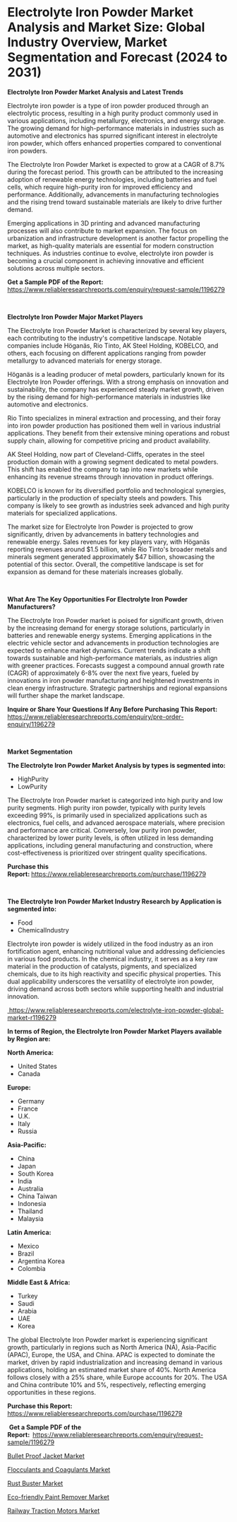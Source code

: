 <p><h1>Electrolyte Iron Powder Market Analysis and Market Size: Global Industry Overview, Market Segmentation and Forecast (2024 to 2031)</h1></p><p><strong>Electrolyte Iron Powder Market Analysis and Latest Trends</strong></p>
<p><p>Electrolyte iron powder is a type of iron powder produced through an electrolytic process, resulting in a high purity product commonly used in various applications, including metallurgy, electronics, and energy storage. The growing demand for high-performance materials in industries such as automotive and electronics has spurred significant interest in electrolyte iron powder, which offers enhanced properties compared to conventional iron powders.</p><p>The Electrolyte Iron Powder Market is expected to grow at a CAGR of 8.7% during the forecast period. This growth can be attributed to the increasing adoption of renewable energy technologies, including batteries and fuel cells, which require high-purity iron for improved efficiency and performance. Additionally, advancements in manufacturing technologies and the rising trend toward sustainable materials are likely to drive further demand. </p><p>Emerging applications in 3D printing and advanced manufacturing processes will also contribute to market expansion. The focus on urbanization and infrastructure development is another factor propelling the market, as high-quality materials are essential for modern construction techniques. As industries continue to evolve, electrolyte iron powder is becoming a crucial component in achieving innovative and efficient solutions across multiple sectors.</p></p>
<p><strong>Get a Sample PDF of the Report:&nbsp;</strong> <a href="https://www.reliableresearchreports.com/enquiry/request-sample/1196279?utm_campaign=31&utm_medium=2&utm_source=Github&utm_content=ia&utm_term=17112024&utm_id=electrolyte-iron-powder">https://www.reliableresearchreports.com/enquiry/request-sample/1196279</a></p>
<p>&nbsp;</p>
<p><strong>Electrolyte Iron Powder Major Market Players</strong></p>
<p><p>The Electrolyte Iron Powder Market is characterized by several key players, each contributing to the industry's competitive landscape. Notable companies include Höganäs, Rio Tinto, AK Steel Holding, KOBELCO, and others, each focusing on different applications ranging from powder metallurgy to advanced materials for energy storage.</p><p>Höganäs is a leading producer of metal powders, particularly known for its Electrolyte Iron Powder offerings. With a strong emphasis on innovation and sustainability, the company has experienced steady market growth, driven by the rising demand for high-performance materials in industries like automotive and electronics.</p><p>Rio Tinto specializes in mineral extraction and processing, and their foray into iron powder production has positioned them well in various industrial applications. They benefit from their extensive mining operations and robust supply chain, allowing for competitive pricing and product availability.</p><p>AK Steel Holding, now part of Cleveland-Cliffs, operates in the steel production domain with a growing segment dedicated to metal powders. This shift has enabled the company to tap into new markets while enhancing its revenue streams through innovation in product offerings.</p><p>KOBELCO is known for its diversified portfolio and technological synergies, particularly in the production of specialty steels and powders. This company is likely to see growth as industries seek advanced and high purity materials for specialized applications.</p><p>The market size for Electrolyte Iron Powder is projected to grow significantly, driven by advancements in battery technologies and renewable energy. Sales revenues for key players vary, with Höganäs reporting revenues around $1.5 billion, while Rio Tinto's broader metals and minerals segment generated approximately $47 billion, showcasing the potential of this sector. Overall, the competitive landscape is set for expansion as demand for these materials increases globally.</p></p>
<p>&nbsp;</p>
<p><strong>What Are The Key Opportunities For Electrolyte Iron Powder Manufacturers?</strong></p>
<p><p>The Electrolyte Iron Powder market is poised for significant growth, driven by the increasing demand for energy storage solutions, particularly in batteries and renewable energy systems. Emerging applications in the electric vehicle sector and advancements in production technologies are expected to enhance market dynamics. Current trends indicate a shift towards sustainable and high-performance materials, as industries align with greener practices. Forecasts suggest a compound annual growth rate (CAGR) of approximately 6-8% over the next five years, fueled by innovations in iron powder manufacturing and heightened investments in clean energy infrastructure. Strategic partnerships and regional expansions will further shape the market landscape.</p></p>
<p><strong>Inquire or Share Your Questions If Any Before Purchasing This Report:</strong> <a href="https://www.reliableresearchreports.com/enquiry/pre-order-enquiry/1196279?utm_campaign=31&utm_medium=2&utm_source=Github&utm_content=ia&utm_term=17112024&utm_id=electrolyte-iron-powder">https://www.reliableresearchreports.com/enquiry/pre-order-enquiry/1196279</a></p>
<p>&nbsp;</p>
<p><strong>Market Segmentation</strong></p>
<p><strong>The Electrolyte Iron Powder Market Analysis by types is segmented into:</strong></p>
<p><ul><li>HighPurity</li><li>LowPurity</li></ul></p>
<p><p>The Electrolyte Iron Powder market is categorized into high purity and low purity segments. High purity iron powder, typically with purity levels exceeding 99%, is primarily used in specialized applications such as electronics, fuel cells, and advanced aerospace materials, where precision and performance are critical. Conversely, low purity iron powder, characterized by lower purity levels, is often utilized in less demanding applications, including general manufacturing and construction, where cost-effectiveness is prioritized over stringent quality specifications.</p></p>
<p><strong>Purchase this Report:&nbsp;</strong><a href="https://www.reliableresearchreports.com/purchase/1196279?utm_campaign=31&utm_medium=2&utm_source=Github&utm_content=ia&utm_term=17112024&utm_id=electrolyte-iron-powder">https://www.reliableresearchreports.com/purchase/1196279</a></p>
<p>&nbsp;</p>
<p><strong>The Electrolyte Iron Powder Market Industry Research by Application is segmented into:</strong></p>
<p><ul><li>Food</li><li>ChemicalIndustry</li></ul></p>
<p><p>Electrolyte iron powder is widely utilized in the food industry as an iron fortification agent, enhancing nutritional value and addressing deficiencies in various food products. In the chemical industry, it serves as a key raw material in the production of catalysts, pigments, and specialized chemicals, due to its high reactivity and specific physical properties. This dual applicability underscores the versatility of electrolyte iron powder, driving demand across both sectors while supporting health and industrial innovation.</p></p>
<p><a href="https://www.reliableresearchreports.com/electrolyte-iron-powder-global-market-r1196279?utm_campaign=31&utm_medium=2&utm_source=Github&utm_content=ia&utm_term=17112024&utm_id=electrolyte-iron-powder">&nbsp;https://www.reliableresearchreports.com/electrolyte-iron-powder-global-market-r1196279</a></p>
<p><strong>In terms of Region, the Electrolyte Iron Powder Market Players available by Region are:</strong></p>
<p>
    <p> <strong> North America: </strong>
        <ul>
            <li>United States</li>
            <li>Canada</li>
        </ul>
        </p> 
    <p> <strong> Europe: </strong>
        <ul>
            <li>Germany</li>
            <li>France</li>
            <li>U.K.</li>
            <li>Italy</li>
            <li>Russia</li>
        </ul>
        </p> 
    <p> <strong> Asia-Pacific: </strong>
        <ul>
            <li>China</li>
            <li>Japan</li>
            <li>South Korea</li>
            <li>India</li>
            <li>Australia</li>
            <li>China Taiwan</li>
            <li>Indonesia</li>
            <li>Thailand</li>
            <li>Malaysia</li>
        </ul>
        </p> 
    <p> <strong> Latin America: </strong>
        <ul>
            <li>Mexico</li>
            <li>Brazil</li>
            <li>Argentina Korea</li>
            <li>Colombia</li>
        </ul>
        </p> 
    <p> <strong> Middle East & Africa: </strong>
        <ul>
            <li>Turkey</li>
            <li>Saudi</li>
            <li>Arabia</li>
            <li>UAE</li>
            <li>Korea</li>
        </ul>
    </p>
    </p>
<p><p>The global Electrolyte Iron Powder market is experiencing significant growth, particularly in regions such as North America (NA), Asia-Pacific (APAC), Europe, the USA, and China. APAC is expected to dominate the market, driven by rapid industrialization and increasing demand in various applications, holding an estimated market share of 40%. North America follows closely with a 25% share, while Europe accounts for 20%. The USA and China contribute 10% and 5%, respectively, reflecting emerging opportunities in these regions.</p></p>
<p><strong>Purchase this Report: </strong><a href="https://www.reliableresearchreports.com/purchase/1196279?utm_campaign=31&utm_medium=2&utm_source=Github&utm_content=ia&utm_term=17112024&utm_id=electrolyte-iron-powder">https://www.reliableresearchreports.com/purchase/1196279</a></p>
<p>&nbsp;<strong>Get a Sample PDF of the Report:&nbsp;&nbsp;</strong><a href="https://www.reliableresearchreports.com/enquiry/request-sample/1196279?utm_campaign=31&utm_medium=2&utm_source=Github&utm_content=ia&utm_term=17112024&utm_id=electrolyte-iron-powder">https://www.reliableresearchreports.com/enquiry/request-sample/1196279</a></p>
<p><strong></strong></p>
<p><p><a href="https://www.linkedin.com/pulse/global-bullet-proof-jacket-market-forecast-2024-2031-trends-g1rxc?utm_campaign=31&utm_medium=2&utm_source=Github&utm_content=ia&utm_term=17112024&utm_id=electrolyte-iron-powder">Bullet Proof Jacket Market</a></p><p><a href="https://issuu.com/reportprime-2/docs/flocculants-and-coagulants-market-s_049cfec03d8dc3?utm_campaign=31&utm_medium=2&utm_source=Github&utm_content=ia&utm_term=17112024&utm_id=electrolyte-iron-powder">Flocculants and Coagulants Market</a></p><p><a href="https://issuu.com/reportprime-2/docs/rust-buster-market-size-2030.pptx_4890e9c2987c9f?utm_campaign=31&utm_medium=2&utm_source=Github&utm_content=ia&utm_term=17112024&utm_id=electrolyte-iron-powder">Rust Buster Market</a></p><p><a href="https://github.com/FassouRP/Market-Research-Report-List-6/blob/main/eco-friendly-paint-remover-market.md?utm_campaign=31&utm_medium=2&utm_source=Github&utm_content=ia&utm_term=17112024&utm_id=electrolyte-iron-powder">Eco-friendly Paint Remover Market</a></p><p><a href="https://www.linkedin.com/pulse/mapping-railway-traction-motors-market-trends-challenges-breakthroughs-kuj2c?utm_campaign=31&utm_medium=2&utm_source=Github&utm_content=ia&utm_term=17112024&utm_id=electrolyte-iron-powder">Railway Traction Motors Market</a></p></p>
